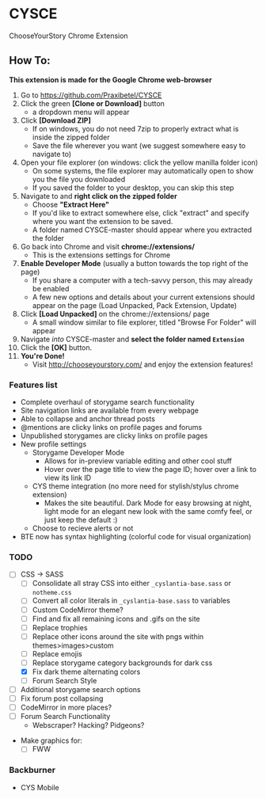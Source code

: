 # CYSCE
ChooseYourStory Chrome Extension

## How To:

**This extension is made for the Google Chrome web-browser**

1) Go to https://github.com/Praxibetel/CYSCE
2) Click the green **[Clone or Download]** button
	- a dropdown menu will appear
3) Click **[Download ZIP]**
	- If on windows, you do not need 7zip to properly extract what is inside the zipped folder
	- Save the file wherever you want (we suggest somewhere easy to navigate to)
4) Open your file explorer (on windows: click the yellow manilla folder icon)
	- On some systems, the file explorer may automatically open to show you the file you downloaded
	- If you saved the folder to your desktop, you can skip this step
5) Navigate to and **right click on the zipped folder**
	- Choose **"Extract Here"**
	- If you'd like to extract somewhere else, click "extract" and specify where you want the extension to be saved.
	- A folder named CYSCE-master should appear where you extracted the folder
6) Go back into Chrome and visit **chrome://extensions/**
	- This is the extensions settings for Chrome
7) **Enable Developer Mode** (usually a button towards the top right of the page)
	- If you share a computer with a tech-savvy person, this may already be enabled
	- A few new options and details about your current extensions should appear on the page (Load Unpacked, Pack Extension, Update)
8) Click **[Load Unpacked]** on the chrome://extensions/ page
	- A small window similar to file explorer, titled "Browse For Folder" will appear
9) Navigate *into* CYSCE-master and **select the folder named `Extension`**
10) Click the **[OK]** button.
11) **You're Done!**
	- Visit http://chooseyourstory.com/ and enjoy the extension features!

### Features list

+ Complete overhaul of storygame search functionality
+ Site navigation links are available from every webpage
+ Able to collapse and anchor thread posts
+ @mentions are clicky links on profile pages and forums
+ Unpublished storygames are clicky links on profile pages
+ New profile settings
	+ Storygame Developer Mode
		- Allows for in-preview variable editing and other cool stuff
		- Hover over the page title to view the page ID; hover over a link to view its link ID
	+ CYS theme integration (no more need for stylish/stylus chrome extension)
		- Makes the site beautiful. Dark Mode for easy browsing at night, light mode for an elegant new look with the same comfy feel, or just keep the default :)
	+ Choose to recieve alerts or not
+ BTE now has syntax highlighting (colorful code for visual organization)

### TODO
- [ ] CSS -> SASS
    - [ ] Consolidate all stray CSS into either `_cyslantia-base.sass` or `notheme.css`
    - [ ] Convert all color literals in `_cyslantia-base.sass` to variables
    - [ ] Custom CodeMirror theme?
	- [ ] Find and fix all remaining icons and .gifs on the site
	- [ ] Replace trophies
	- [ ] Replace other icons around the site with pngs within themes>images>custom
	- [ ] Replace emojis
	- [ ] Replace storygame category backgrounds for dark css
	- [x] Fix dark theme alternating colors
	- [ ] Forum Search Style
- [ ] Additional storygame search options
- [ ] Fix forum post collapsing
- [ ] CodeMirror in more places?
- [ ] Forum Search Functionality
	- Webscraper? Hacking? Pidgeons?

- Make graphics for:
	- [ ] FWW

### Backburner
- CYS Mobile
